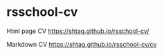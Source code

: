 # rsschool-cv

Html page CV
https://shtag.github.io/rsschool-cv/

Markdown CV
https://shtag.github.io/rsschool-cv/cv
